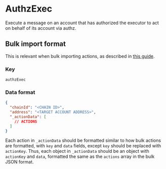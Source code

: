 # AuthzExec

Execute a message on an account that has authorized the executor to act on
behalf of its account via authz.

## Bulk import format

This is relevant when bulk importing actions, as described in [this
guide](https://github.com/DA0-DA0/dao-dao-ui/wiki/Bulk-importing-actions).

### Key

`authzExec`

### Data format

```json
{
  "chainId": "<CHAIN ID>",
  "address": "<TARGET ACCOUNT ADDRESS>",
  "_actionData": [
    // ACTIONS
  ]
}
```

Each action in `_actionData` should be formatted similar to how bulk actions are
formatted, with `key` and `data` fields, except `key` should be replaced with
`actionKey`. Thus, each object in `_actionData` should be an object with
`actionKey` and `data`, formatted the same as the `actions` array in the bulk
JSON format.
